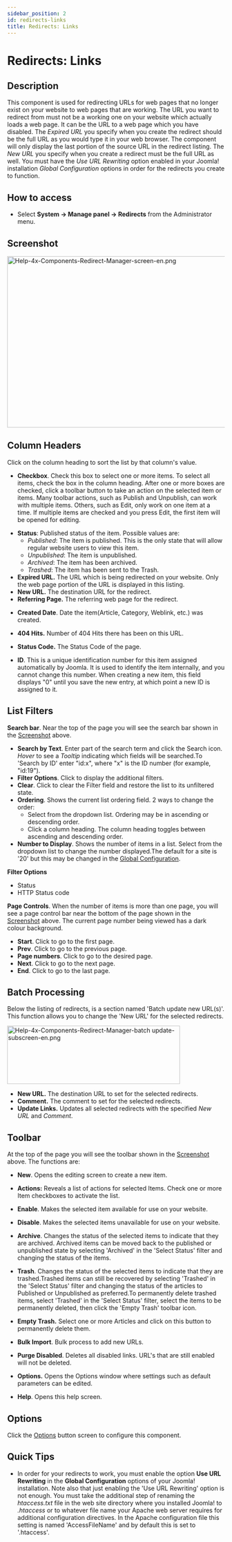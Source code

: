 ```yaml
---
sidebar_position: 2
id: redirects-links
title: Redirects: Links
---
```

# Redirects: Links
## Description

This component is used for redirecting URLs for web pages that no longer
exist on your website to web pages that are working. The URL you want to
redirect from must not be a working one on your website which actually
loads a web page. It can be the URL to a web page which you have
disabled. The *Expired URL* you specify when you create the redirect
should be the full URL as you would type it in your web browser. The
component will only display the last portion of the source URL in the
redirect listing. The *New URL* you specify when you create a redirect
must be the full URL as well. You must have the *Use URL Rewriting*
option enabled in your Joomla! installation *Global Configuration*
options in order for the redirects you create to function.

## How to access

- Select **System **→** Manage panel **→** Redirects** from the
  Administrator menu.

## Screenshot

<img
src="https://docs.joomla.org/images/e/ec/Help-4x-Components-Redirect-Manager-screen-en.png"
decoding="async" data-file-width="800" data-file-height="397"
width="800" height="397"
alt="Help-4x-Components-Redirect-Manager-screen-en.png" />

## Column Headers

Click on the column heading to sort the list by that column's value.

- **Checkbox**. Check this box to select one or more items. To select
  all items, check the box in the column heading. After one or more
  boxes are checked, click a toolbar button to take an action on the
  selected item or items. Many toolbar actions, such as Publish and
  Unpublish, can work with multiple items. Others, such as Edit, only
  work on one item at a time. If multiple items are checked and you
  press Edit, the first item will be opened for editing.

<!-- -->

- **Status**: Published status of the item. Possible values are:
  - *Published*: The item is published. This is the only state that will
    allow regular website users to view this item.
  - *Unpublished*: The item is unpublished.
  - *Archived*: The item has been archived.
  - *Trashed*: The item has been sent to the Trash.
- **Expired URL.** The URL which is being redirected on your website.
  Only the web page portion of the URL is displayed in this listing.
- **New URL.** The destination URL for the redirect.
- **Referring Page.** The referring web page for the redirect.

<!-- -->

- **Created Date**. Date the item(Article, Category, Weblink, etc.) was
  created.

<!-- -->

- **404 Hits.** Number of 404 Hits there has been on this URL.

<!-- -->

- **Status Code.** The Status Code of the page.

<!-- -->

- **ID**. This is a unique identification number for this item assigned
  automatically by Joomla. It is used to identify the item internally,
  and you cannot change this number. When creating a new item, this
  field displays "0" until you save the new entry, at which point a new
  ID is assigned to it.

## List Filters

**Search bar**. Near the top of the page you will see the search bar
shown in the [Screenshot](#screenshot) above.

- **Search by Text**. Enter part of the search term and click the Search
  icon. *Hover* to see a *Tooltip* indicating which fields will be
  searched.To 'Search by ID' enter "id:x", where "x" is the ID number
  (for example, "id:19").
- **Filter Options**. Click to display the additional filters.
- **Clear**. Click to clear the Filter field and restore the list to its
  unfiltered state.
- **Ordering**. Shows the current list ordering field. 2 ways to change
  the order:
  - Select from the dropdown list. Ordering may be in ascending or
    descending order.
  - Click a column heading. The column heading toggles between ascending
    and descending order.
- **Number to Display**. Shows the number of items in a list. Select
  from the dropdown list to change the number displayed.The default for
  a site is '20' but this may be changed in the [Global
  Configuration](https://docs.joomla.org/Help4.x:Site_Global_Configuration/en#defaultlistlimit "Help4.x:Site Global Configuration/en").

**Filter Options**

- Status
- HTTP Status code

**Page Controls**. When the number of items is more than one page, you
will see a page control bar near the bottom of the page shown in the
[Screenshot](#screenshot) above. The current page number being viewed
has a dark colour background.

- **Start**. Click to go to the first page.
- **Prev**. Click to go to the previous page.
- **Page numbers**. Click to go to the desired page.
- **Next**. Click to go to the next page.
- **End**. Click to go to the last page.

## Batch Processing

Below the listing of redirects, is a section named 'Batch update new
URL(s)'. This function allows you to change the 'New URL' for the
selected redirects.

<img
src="https://docs.joomla.org/images/thumb/a/af/Help-4x-Components-Redirect-Manager-batch_update-subscreen-en.png/400px-Help-4x-Components-Redirect-Manager-batch_update-subscreen-en.png"
decoding="async"
srcset="https://docs.joomla.org/images/a/af/Help-4x-Components-Redirect-Manager-batch_update-subscreen-en.png 1.5x"
data-file-width="600" data-file-height="203" width="400" height="135"
alt="Help-4x-Components-Redirect-Manager-batch update-subscreen-en.png" />

- **New URL.** The destination URL to set for the selected redirects.
- **Comment.** The comment to set for the selected redirects.
- **Update Links.** Updates all selected redirects with the specified
  *New URL* and *Comment*.

## Toolbar

At the top of the page you will see the toolbar shown in the
[Screenshot](#Screenshot) above. The functions are:

- **New**. Opens the editing screen to create a new item.

<!-- -->

- **Actions:** Reveals a list of actions for selected Items. Check one
  or more Item checkboxes to activate the list.

<!-- -->

- **Enable**. Makes the selected item available for use on your website.

<!-- -->

- **Disable**. Makes the selected items unavailable for use on your
  website.

<!-- -->

- **Archive**. Changes the status of the selected items to indicate that
  they are archived. Archived items can be moved back to the published
  or unpublished state by selecting 'Archived' in the 'Select Status'
  filter and changing the status of the items.

<!-- -->

- **Trash**. Changes the status of the selected items to indicate that
  they are trashed.Trashed items can still be recovered by selecting
  'Trashed' in the 'Select Status' filter and changing the status of the
  articles to Published or Unpublished as preferred.To permanently
  delete trashed items, select 'Trashed' in the 'Select Status' filter,
  select the items to be permanently deleted, then click the 'Empty
  Trash' toolbar icon.

<!-- -->

- **Empty Trash.** Select one or more Articles and click on this button
  to permanently delete them.

<!-- -->

- **Bulk Import**. Bulk process to add new URLs.

<!-- -->

- **Purge Disabled**. Deletes all disabled links. URL's that are still
  enabled will not be deleted.

<!-- -->

- **Options.** Opens the Options window where settings such as default
  parameters can be edited.

<!-- -->

- **Help**. Opens this help screen.

## Options

Click the
[Options](https://docs.joomla.org/Help4.x:Redirect:_Options/en "Help4.x:Redirect: Options/en")
button screen to configure this component.

## Quick Tips

- In order for your redirects to work, you must enable the option **Use
  URL Rewriting** in the **Global Configuration** options of your
  Joomla! installation. Note also that just enabling the 'Use URL
  Rewriting' option is not enough. You must take the additional step of
  renaming the *htaccess.txt* file in the web site directory where you
  installed Joomla! to *.htaccess* or to whatever file name your Apache
  web server requires for additional configuration directives. In the
  Apache configuration file this setting is named 'AccessFileName' and
  by default this is set to '.htaccess'.
